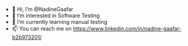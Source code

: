- 👋 Hi, I’m @NadineGaafar
- 👀 I’m interested in Software Testing
- 🌱 I’m currently learning manual testing
- 📫 You can reach me on https://www.linkedin.com/in/nadine-gaafar-b2b973201/

<!---
NadineGaafar/NadineGaafar is a ✨ special ✨ repository because its `README.md` (this file) appears on your GitHub profile.
You can click the Preview link to take a look at your changes.
--->
